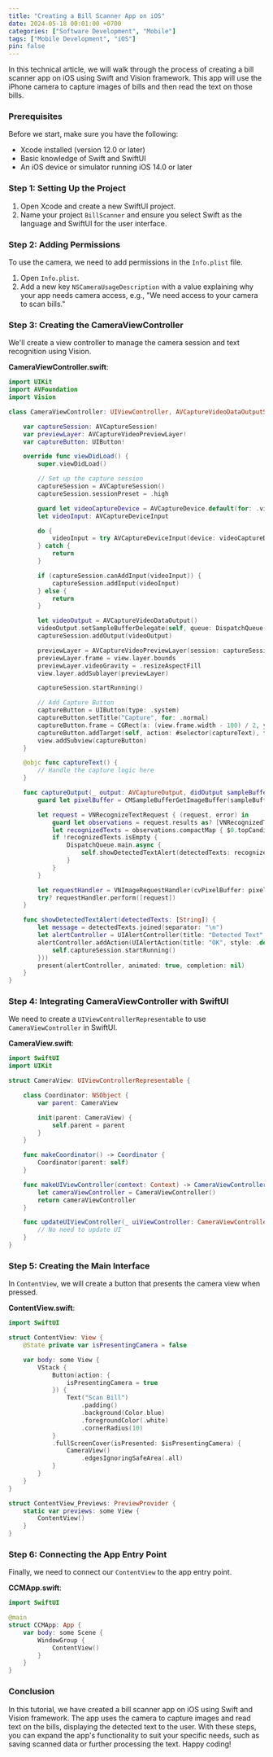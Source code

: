 ```yaml
---
title: "Creating a Bill Scanner App on iOS"
date: 2024-05-18 00:01:00 +0700
categories: ["Software Development", "Mobile"]
tags: ["Mobile Development", "iOS"]
pin: false
---
```


In this technical article, we will walk through the process of creating a bill scanner app on iOS using Swift and Vision framework. This app will use the iPhone camera to capture images of bills and then read the text on those bills.

### Prerequisites

Before we start, make sure you have the following:
- Xcode installed (version 12.0 or later)
- Basic knowledge of Swift and SwiftUI
- An iOS device or simulator running iOS 14.0 or later

### Step 1: Setting Up the Project

1. Open Xcode and create a new SwiftUI project.
2. Name your project `BillScanner` and ensure you select Swift as the language and SwiftUI for the user interface.

### Step 2: Adding Permissions

To use the camera, we need to add permissions in the `Info.plist` file.

1. Open `Info.plist`.
2. Add a new key `NSCameraUsageDescription` with a value explaining why your app needs camera access, e.g., "We need access to your camera to scan bills."

### Step 3: Creating the CameraViewController

We'll create a view controller to manage the camera session and text recognition using Vision.

**CameraViewController.swift**:

```swift
import UIKit
import AVFoundation
import Vision

class CameraViewController: UIViewController, AVCaptureVideoDataOutputSampleBufferDelegate {

    var captureSession: AVCaptureSession!
    var previewLayer: AVCaptureVideoPreviewLayer!
    var captureButton: UIButton!

    override func viewDidLoad() {
        super.viewDidLoad()

        // Set up the capture session
        captureSession = AVCaptureSession()
        captureSession.sessionPreset = .high

        guard let videoCaptureDevice = AVCaptureDevice.default(for: .video) else { return }
        let videoInput: AVCaptureDeviceInput

        do {
            videoInput = try AVCaptureDeviceInput(device: videoCaptureDevice)
        } catch {
            return
        }

        if (captureSession.canAddInput(videoInput)) {
            captureSession.addInput(videoInput)
        } else {
            return
        }

        let videoOutput = AVCaptureVideoDataOutput()
        videoOutput.setSampleBufferDelegate(self, queue: DispatchQueue(label: "videoQueue"))
        captureSession.addOutput(videoOutput)

        previewLayer = AVCaptureVideoPreviewLayer(session: captureSession)
        previewLayer.frame = view.layer.bounds
        previewLayer.videoGravity = .resizeAspectFill
        view.layer.addSublayer(previewLayer)

        captureSession.startRunning()

        // Add Capture Button
        captureButton = UIButton(type: .system)
        captureButton.setTitle("Capture", for: .normal)
        captureButton.frame = CGRect(x: (view.frame.width - 100) / 2, y: view.frame.height - 100, width: 100, height: 50)
        captureButton.addTarget(self, action: #selector(captureText), for: .touchUpInside)
        view.addSubview(captureButton)
    }

    @objc func captureText() {
        // Handle the capture logic here
    }

    func captureOutput(_ output: AVCaptureOutput, didOutput sampleBuffer: CMSampleBuffer, from connection: AVCaptureConnection) {
        guard let pixelBuffer = CMSampleBufferGetImageBuffer(sampleBuffer) else { return }

        let request = VNRecognizeTextRequest { (request, error) in
            guard let observations = request.results as? [VNRecognizedTextObservation] else { return }
            let recognizedTexts = observations.compactMap { $0.topCandidates(1).first?.string }
            if !recognizedTexts.isEmpty {
                DispatchQueue.main.async {
                    self.showDetectedTextAlert(detectedTexts: recognizedTexts)
                }
            }
        }

        let requestHandler = VNImageRequestHandler(cvPixelBuffer: pixelBuffer, options: [:])
        try? requestHandler.perform([request])
    }

    func showDetectedTextAlert(detectedTexts: [String]) {
        let message = detectedTexts.joined(separator: "\n")
        let alertController = UIAlertController(title: "Detected Text", message: message, preferredStyle: .alert)
        alertController.addAction(UIAlertAction(title: "OK", style: .default, handler: { _ in
            self.captureSession.startRunning()
        }))
        present(alertController, animated: true, completion: nil)
    }
}
```

### Step 4: Integrating CameraViewController with SwiftUI

We need to create a `UIViewControllerRepresentable` to use `CameraViewController` in SwiftUI.

**CameraView.swift**:

```swift
import SwiftUI
import UIKit

struct CameraView: UIViewControllerRepresentable {

    class Coordinator: NSObject {
        var parent: CameraView

        init(parent: CameraView) {
            self.parent = parent
        }
    }

    func makeCoordinator() -> Coordinator {
        Coordinator(parent: self)
    }

    func makeUIViewController(context: Context) -> CameraViewController {
        let cameraViewController = CameraViewController()
        return cameraViewController
    }

    func updateUIViewController(_ uiViewController: CameraViewController, context: Context) {
        // No need to update UI
    }
}
```

### Step 5: Creating the Main Interface

In `ContentView`, we will create a button that presents the camera view when pressed.

**ContentView.swift**:

```swift
import SwiftUI

struct ContentView: View {
    @State private var isPresentingCamera = false

    var body: some View {
        VStack {
            Button(action: {
                isPresentingCamera = true
            }) {
                Text("Scan Bill")
                    .padding()
                    .background(Color.blue)
                    .foregroundColor(.white)
                    .cornerRadius(10)
            }
            .fullScreenCover(isPresented: $isPresentingCamera) {
                CameraView()
                    .edgesIgnoringSafeArea(.all)
            }
        }
    }
}

struct ContentView_Previews: PreviewProvider {
    static var previews: some View {
        ContentView()
    }
}
```

### Step 6: Connecting the App Entry Point

Finally, we need to connect our `ContentView` to the app entry point.

**CCMApp.swift**:

```swift
import SwiftUI

@main
struct CCMApp: App {
    var body: some Scene {
        WindowGroup {
            ContentView()
        }
    }
}
```

### Conclusion

In this tutorial, we have created a bill scanner app on iOS using Swift and Vision framework. The app uses the camera to capture images and read text on the bills, displaying the detected text to the user. With these steps, you can expand the app's functionality to suit your specific needs, such as saving scanned data or further processing the text. Happy coding!
